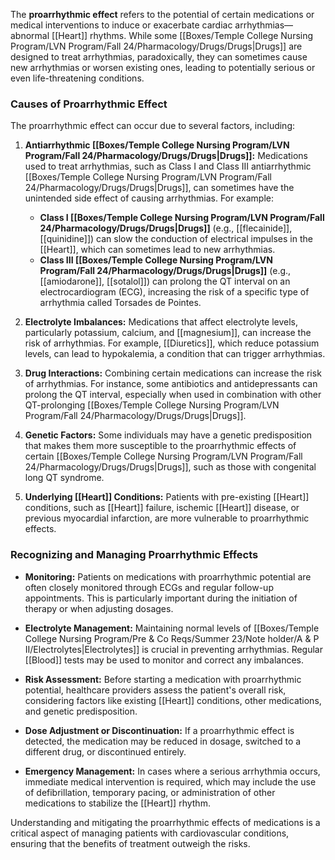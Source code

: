 The **proarrhythmic effect** refers to the potential of certain medications or medical interventions to induce or exacerbate cardiac arrhythmias—abnormal [[Heart]] rhythms. While some [[Boxes/Temple College Nursing Program/LVN Program/Fall 24/Pharmacology/Drugs/Drugs|Drugs]] are designed to treat arrhythmias, paradoxically, they can sometimes cause new arrhythmias or worsen existing ones, leading to potentially serious or even life-threatening conditions.

### Causes of Proarrhythmic Effect
The proarrhythmic effect can occur due to several factors, including:

1. **Antiarrhythmic [[Boxes/Temple College Nursing Program/LVN Program/Fall 24/Pharmacology/Drugs/Drugs|Drugs]]:** Medications used to treat arrhythmias, such as Class I and Class III antiarrhythmic [[Boxes/Temple College Nursing Program/LVN Program/Fall 24/Pharmacology/Drugs/Drugs|Drugs]], can sometimes have the unintended side effect of causing arrhythmias. For example:
   - **Class I [[Boxes/Temple College Nursing Program/LVN Program/Fall 24/Pharmacology/Drugs/Drugs|Drugs]]** (e.g., [[flecainide]], [[quinidine]]) can slow the conduction of electrical impulses in the [[Heart]], which can sometimes lead to new arrhythmias.
   - **Class III [[Boxes/Temple College Nursing Program/LVN Program/Fall 24/Pharmacology/Drugs/Drugs|Drugs]]** (e.g., [[amiodarone]], [[sotalol]]) can prolong the QT interval on an electrocardiogram (ECG), increasing the risk of a specific type of arrhythmia called Torsades de Pointes.

2. **Electrolyte Imbalances:** Medications that affect electrolyte levels, particularly potassium, calcium, and [[magnesium]], can increase the risk of arrhythmias. For example, [[Diuretics]], which reduce potassium levels, can lead to hypokalemia, a condition that can trigger arrhythmias.

3. **Drug Interactions:** Combining certain medications can increase the risk of arrhythmias. For instance, some antibiotics and antidepressants can prolong the QT interval, especially when used in combination with other QT-prolonging [[Boxes/Temple College Nursing Program/LVN Program/Fall 24/Pharmacology/Drugs/Drugs|Drugs]].

4. **Genetic Factors:** Some individuals may have a genetic predisposition that makes them more susceptible to the proarrhythmic effects of certain [[Boxes/Temple College Nursing Program/LVN Program/Fall 24/Pharmacology/Drugs/Drugs|Drugs]], such as those with congenital long QT syndrome.

5. **Underlying [[Heart]] Conditions:** Patients with pre-existing [[Heart]] conditions, such as [[Heart]] failure, ischemic [[Heart]] disease, or previous myocardial infarction, are more vulnerable to proarrhythmic effects.

### Recognizing and Managing Proarrhythmic Effects
- **Monitoring:** Patients on medications with proarrhythmic potential are often closely monitored through ECGs and regular follow-up appointments. This is particularly important during the initiation of therapy or when adjusting dosages.
  
- **Electrolyte Management:** Maintaining normal levels of [[Boxes/Temple College Nursing Program/Pre & Co Reqs/Summer 23/Note holder/A & P II/Electrolytes|Electrolytes]] is crucial in preventing arrhythmias. Regular [[Blood]] tests may be used to monitor and correct any imbalances.

- **Risk Assessment:** Before starting a medication with proarrhythmic potential, healthcare providers assess the patient's overall risk, considering factors like existing [[Heart]] conditions, other medications, and genetic predisposition.

- **Dose Adjustment or Discontinuation:** If a proarrhythmic effect is detected, the medication may be reduced in dosage, switched to a different drug, or discontinued entirely.

- **Emergency Management:** In cases where a serious arrhythmia occurs, immediate medical intervention is required, which may include the use of defibrillation, temporary pacing, or administration of other medications to stabilize the [[Heart]] rhythm.

Understanding and mitigating the proarrhythmic effects of medications is a critical aspect of managing patients with cardiovascular conditions, ensuring that the benefits of treatment outweigh the risks.